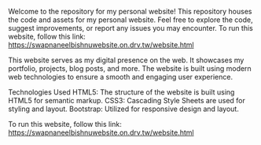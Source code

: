 Welcome to the repository for my personal website! This repository houses the code and assets for my personal website. Feel free to explore the code, suggest improvements, or report any issues you may encounter.
To run this website, follow this link:
https://swapnaneelbishnuwebsite.on.drv.tw/website.html

This website serves as my digital presence on the web. It showcases my portfolio, projects, blog posts, and more. The website is built using modern web technologies to ensure a smooth and engaging user experience.

Technologies Used
HTML5: The structure of the website is built using HTML5 for semantic markup.
CSS3: Cascading Style Sheets are used for styling and layout.
Bootstrap: Utilized for responsive design and layout.

To run this website, follow this link:
https://swapnaneelbishnuwebsite.on.drv.tw/website.html
